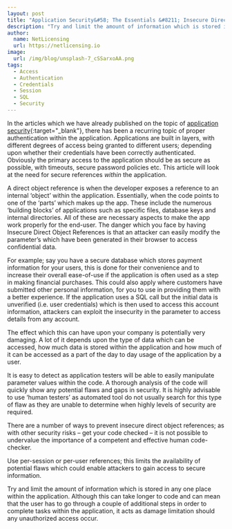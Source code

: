 ```yaml
---
layout: post
title: "Application Security&#58; The Essentials &#8211; Insecure Direct Object References"
description: "Try and limit the amount of information which is stored in any one place within the application"
author:
  name: NetLicensing
  url: https://netlicensing.io
image:
  url: /img/blog/unsplash-7_cSSarxoAA.png
tags:
  - Access
  - Authentication
  - Credentials
  - Session
  - SQL
  - Security
---
```


In the articles which we have already published on the topic of [application security](https://www.google.com/search?q=site%3Anetlicensing.io%20Application%20Security%20Essentials "Application Security Essentials"){:target="_blank"}, there has been a recurring topic of proper authentication within the application. Applications are built in layers, with different degrees of access being granted to different users; depending upon whether their credentials have been correctly authenticated. Obviously the primary access to the application should be as secure as possible, with timeouts, secure password policies etc. This article will look at the need for secure references _within_ the application.

A direct object reference is when the developer exposes a reference to an internal ‘object’ within the application. Essentially, when the code points to one of the ‘parts’ which makes up the app. These include the numerous ‘building blocks’ of applications such as specific files, database keys and internal directories. All of these are necessary aspects to make the app work properly for the end-user. The danger which you face by having Insecure Direct Object References is that an attacker can easily modify the parameter’s which have been generated in their browser to access confidential data.

For example; say you have a secure database which stores payment information for your users, this is done for their convenience and to increase their overall ease-of-use if the application is often used as a step in making financial purchases. This could also apply where customers have submitted other personal information, for you to use in providing them with a better experience. If the application uses a SQL call but the initial data is unverified (i.e. user credentials) which is then used to access this account information, attackers can exploit the insecurity in the parameter to access details from any account.

The effect which this can have upon your company is potentially very damaging. A lot of it depends upon the type of data which can be accessed, how much data is stored within the application and how much of it can be accessed as a part of the day to day usage of the application by a user.

It is easy to detect as application testers will be able to easily manipulate parameter values within the code. A thorough analysis of the code will quickly show any potential flaws and gaps in security. It is highly advisable to use ‘human testers’ as automated tool do not usually search for this type of flaw as they are unable to determine when highly levels of security are required.

There are a number of ways to prevent insecure direct object references; as with other security risks – get your code checked – it is not possible to undervalue the importance of a competent and effective human code-checker.

Use per-session or per-user references; this limits the availability of potential flaws which could enable attackers to gain access to secure information.

Try and limit the amount of information which is stored in any one place within the application. Although this can take longer to code and can mean that the user has to go through a couple of additional steps in order to complete tasks within the application, it acts as damage limitation should any unauthorized access occur.
